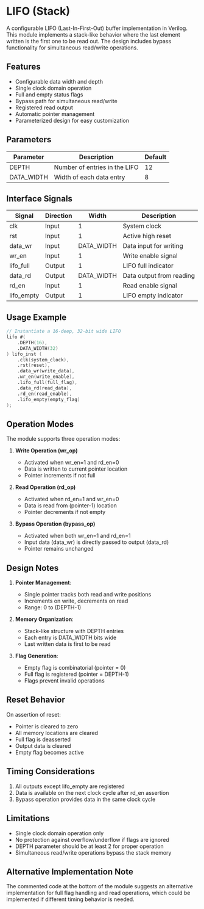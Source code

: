 # LIFO (Stack) 

A configurable LIFO (Last-In-First-Out) buffer implementation in Verilog. This module implements a stack-like behavior where the last element written is the first one to be read out. The design includes bypass functionality for simultaneous read/write operations.

## Features

- Configurable data width and depth
- Single clock domain operation
- Full and empty status flags
- Bypass path for simultaneous read/write
- Registered read output
- Automatic pointer management
- Parameterized design for easy customization

## Parameters

| Parameter    | Description                                      | Default |
|-------------|--------------------------------------------------|---------|
| DEPTH       | Number of entries in the LIFO                     | 12      |
| DATA_WIDTH  | Width of each data entry                         | 8       |

## Interface Signals

| Signal      | Direction | Width         | Description                                    |
|-------------|-----------|---------------|------------------------------------------------|
| clk         | Input     | 1            | System clock                                   |
| rst         | Input     | 1            | Active high reset                              |
| data_wr     | Input     | DATA_WIDTH   | Data input for writing                        |
| wr_en       | Input     | 1            | Write enable signal                           |
| lifo_full   | Output    | 1            | LIFO full indicator                           |
| data_rd     | Output    | DATA_WIDTH   | Data output from reading                      |
| rd_en       | Input     | 1            | Read enable signal                            |
| lifo_empty  | Output    | 1            | LIFO empty indicator                          |

## Usage Example

```verilog
// Instantiate a 16-deep, 32-bit wide LIFO
lifo #(
    .DEPTH(16),
    .DATA_WIDTH(32)
) lifo_inst (
    .clk(system_clock),
    .rst(reset),
    .data_wr(write_data),
    .wr_en(write_enable),
    .lifo_full(full_flag),
    .data_rd(read_data),
    .rd_en(read_enable),
    .lifo_empty(empty_flag)
);
```

## Operation Modes

The module supports three operation modes:

1. **Write Operation (wr_op)**
   - Activated when wr_en=1 and rd_en=0
   - Data is written to current pointer location
   - Pointer increments if not full

2. **Read Operation (rd_op)**
   - Activated when rd_en=1 and wr_en=0
   - Data is read from (pointer-1) location
   - Pointer decrements if not empty

3. **Bypass Operation (bypass_op)**
   - Activated when both wr_en=1 and rd_en=1
   - Input data (data_wr) is directly passed to output (data_rd)
   - Pointer remains unchanged

## Design Notes

1. **Pointer Management**:
   - Single pointer tracks both read and write positions
   - Increments on write, decrements on read
   - Range: 0 to (DEPTH-1)

2. **Memory Organization**:
   - Stack-like structure with DEPTH entries
   - Each entry is DATA_WIDTH bits wide
   - Last written data is first to be read

3. **Flag Generation**:
   - Empty flag is combinatorial (pointer = 0)
   - Full flag is registered (pointer = DEPTH-1)
   - Flags prevent invalid operations

## Reset Behavior

On assertion of reset:
- Pointer is cleared to zero
- All memory locations are cleared
- Full flag is deasserted
- Output data is cleared
- Empty flag becomes active

## Timing Considerations

1. All outputs except lifo_empty are registered
2. Data is available on the next clock cycle after rd_en assertion
3. Bypass operation provides data in the same clock cycle

## Limitations

- Single clock domain operation only
- No protection against overflow/underflow if flags are ignored
- DEPTH parameter should be at least 2 for proper operation
- Simultaneous read/write operations bypass the stack memory

## Alternative Implementation Note

The commented code at the bottom of the module suggests an alternative implementation for full flag handling and read operations, which could be implemented if different timing behavior is needed.
